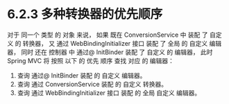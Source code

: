 # 6.2.3 多种转换器的优先顺序

对于 同一个 类型 的 对象 来说， 如果 既在 ConversionService 中 装配 了 自定义 的 转换器， 又 通过 WebBindingInitializer 接口 装配 了 全局 的 自定义 编辑器， 同时 还在 控制器 中 通过@ InitBinder 装配 了 自定义 的 编辑器， 此时 Spring MVC 将 按照 以下 的 优先 顺序 查找 对应 的 编辑器：

1. 查询 通过@ InitBinder 装配 的 自定义 编辑器。
2. 查询 通过 ConversionService 装配 的 自定义 转换器。
3. 查询 通过 WebBindingInitializer 接口 装配 的 全局 自定义 编辑器。



